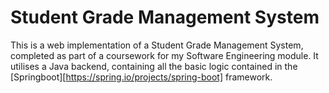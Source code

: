 # Student Grade Management System

This is a web implementation of a Student Grade Management System, completed as part of a coursework for my Software Engineering module. It utilises a Java backend, containing all the basic logic contained in the [Springboot][https://spring.io/projects/spring-boot] framework.

